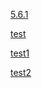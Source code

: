 [5.6.1](itms-services:///?action=download-manifest&url=https://git.sogou-inc.com/ReadingAppDev/package/raw/master/ios/package/5.6.1/inhouse/manifest.plist)

[test](itms-services:///?action=download-manifest&url=https://github.com/dadoocn/MANIFEST-PLIST/blob/master/GTCLOUD.plist)

[test1](itms-services:///?action=download-manifest&url=https://github.com/dadoocn/MANIFEST-PLIST/raw/master/GTCLOUD.plist)

[test2](itms-services:///?action=download-manifest&url=https://raw.githubusercontent.com/dadoocn/MANIFEST-PLIST/master/GTCLOUD.plist)
